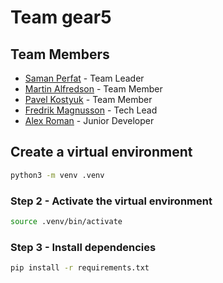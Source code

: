 # Team gear5

## Team Members

- [Saman Perfat](https://github.com/SamanPetfat) - Team Leader
- [Martin Alfredson](https://github.com/maal2202) - Team Member
- [Pavel Kostyuk](https://github.com/PavelKostyuk) - Team Member
- [Fredrik Magnusson](https://github.com/mindriddler) - Tech Lead
- [Alex Roman](https://github.com/AlexRoman777) - Junior Developer

## Create a virtual environment

```bash
python3 -m venv .venv
```

### Step 2 - Activate the virtual environment

```bash
source .venv/bin/activate
```

### Step 3 - Install dependencies

```bash
pip install -r requirements.txt
```
